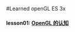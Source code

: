 #Learned openGL ES 3x

#### lesson01: [OpenGL 的认知][1]





























[1]: https://github.com/xiwenhec/LearnOpenGLES3x/blob/master/app/src/main/java/com/sivin/learnopengles3x/lesson1/note01.md